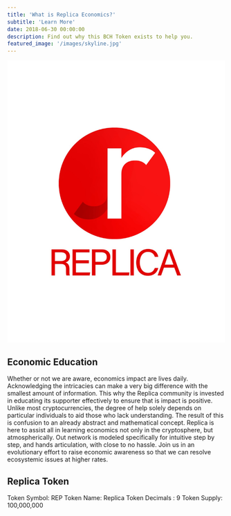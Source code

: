 ```yaml
---
title: 'What is Replica Economics?'
subtitle: 'Learn More'
date: 2018-06-30 00:00:00
description: Find out why this BCH Token exists to help you.
featured_image: '/images/skyline.jpg'
---
```


![](/images/replica_logo_2.jpeg)

## Economic Education

Whether or not we are aware, economics impact are lives daily. Acknowledging the intricacies can make a very big 		difference with the smallest amount of information. This why the Replica community is invested in educating its supporter effectively to ensure that is impact is positive. Unlike most cryptocurrencies, the degree of help solely depends on particular individuals to aid those who lack understanding. The result of this is confusion to an already abstract and mathematical concept. Replica is here to assist all in learning economics not only in the cryptosphere, but atmospherically. Out network is modeled specifically for intuitive step by step, and hands articulation, with close to no hassle. Join us in an evolutionary effort to raise economic awareness so that we can resolve ecosystemic issues at higher rates.


## Replica Token

Token Symbol: REP
Token Name: Replica
Token Decimals : 9
Token Supply: 100,000,000

